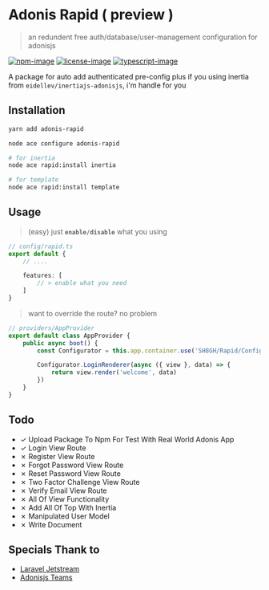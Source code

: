 # Adonis Rapid ( preview )
> an redundent free auth/database/user-management configuration for adonisjs

[![npm-image]][npm-url] [![license-image]][license-url] [![typescript-image]][typescript-url]

A package for auto add authenticated pre-config plus if you using inertia from `eidellev/inertiajs-adonisjs`, i'm handle for you

## Installation

```bash
yarn add adonis-rapid

node ace configure adonis-rapid

# for inertia
node ace rapid:install inertia

# for template
node ace rapid:install template
```

## Usage

> (easy) just **`enable/disable`** what you using

```ts
// config/rapid.ts
export default {
    // ....

    features: [
        // > enable what you need
    ]
}
```

> want to override the route? no problem

```ts
// providers/AppProvider
export default class AppProvider {
    public async boot() {
        const Configurator = this.app.container.use('SH8GH/Rapid/Configurator')

        Configurator.LoginRenderer(async ({ view }, data) => {
            return view.render('welcome', data)
        })
    }
}


```

## Todo
- &check; Upload Package To Npm For Test With Real World Adonis App
- &check; Login View Route
- &cross; Register View Route
- &cross; Forgot Password View Route
- &cross; Reset Password View Route
- &cross; Two Factor Challenge View Route
- &cross; Verify Email View Route
- &cross; All Of View Functionality
- &cross; Add All Of Top With Inertia
- &cross; Manipulated User Model
- &cross; Write Document

## Specials Thank to

- [Laravel Jetstream](https://jetstream.laravel.com/)
- [Adonisjs Teams](https://adonisjs.com/)

[npm-image]: https://img.shields.io/npm/v/adonis-rapid.svg?style=for-the-badge&logo=npm
[npm-url]: https://npmjs.org/package/adonis-rapid "npm"

[license-image]: https://img.shields.io/npm/l/adonis-rapid?color=blueviolet&style=for-the-badge
[license-url]: LICENSE.md "license"

[typescript-image]: https://img.shields.io/badge/Typescript-294E80.svg?style=for-the-badge&logo=typescript
[typescript-url]:  "typescript"
